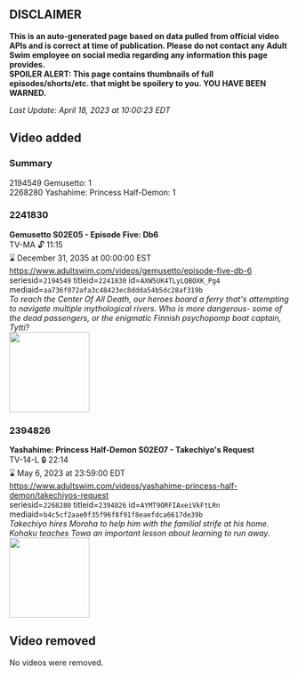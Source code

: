 ## DISCLAIMER
**This is an auto-generated page based on data pulled from official video APIs and is correct at time of publication. Please do not contact any Adult Swim employee on social media regarding any information this page provides.**  
**SPOILER ALERT: This page contains thumbnails of full episodes/shorts/etc. that might be spoilery to you. YOU HAVE BEEN WARNED.**  

_Last Update: April 18, 2023 at 10:00:23 EDT_
## Video added
### Summary
2194549 Gemusetto: 1  
2268280 Yashahime: Princess Half-Demon: 1  
### 2241830
**Gemusetto S02E05 - Episode Five: Db6**  
TV-MA 🔓 11:15  
⌛ December 31, 2035 at 00:00:00 EST  
https://www.adultswim.com/videos/gemusetto/episode-five-db-6  
seriesid=`2194549` titleid=`2241830` id=`AXW5UK4TLyLQBOXK_Pg4` mediaid=`aa736f072afa3c48423ec8ddda54b5dc28af319b`  
_To reach the Center Of All Death, our heroes board a ferry that's attempting to navigate multiple mythological rivers. Who is more dangerous- some of the dead passengers, or the enigmatic Finnish psychopomp boat captain, Tytti?_  
<a href="https://media.cdn.adultswim.com/uploads/20201111/thumbnails/2_2011111734488-GSMP_205_dup-20201103.jpg"><img src="https://media.cdn.adultswim.com/uploads/20201111/thumbnails/2_2011111734488-GSMP_205_dup-20201103.jpg" height="144px" /></a>
### 2394826
**Yashahime: Princess Half-Demon S02E07 - Takechiyo's Request**  
TV-14-L 🔒 22:14  
⌛ May 6, 2023 at 23:59:00 EDT  
https://www.adultswim.com/videos/yashahime-princess-half-demon/takechiyos-request  
seriesid=`2268280` titleid=`2394826` id=`AYMT9ORFIAxeiVkFtLRn` mediaid=`b4c5cf2aae0f35f96f8f91f8eaefdca6617de39b`  
_Takechiyo hires Moroha to help him with the familial strife at his home. Kohaku teaches Towa an important lesson about learning to run away._  
<a href="https://media.cdn.adultswim.com/uploads/20220906/thumbnails/2_2296135994-YashahimePrincessHalfDemon_207_TakechiyosRequest.png"><img src="https://media.cdn.adultswim.com/uploads/20220906/thumbnails/2_2296135994-YashahimePrincessHalfDemon_207_TakechiyosRequest.png" height="144px" /></a>
## Video removed
No videos were removed.  
